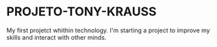 # PROJETO-TONY-KRAUSS
My first projetct whithin technology.
I'm starting a project to improve my skills and interact with other minds.
